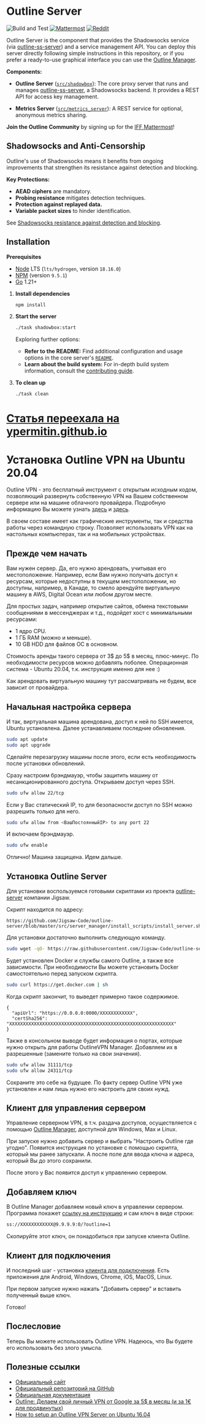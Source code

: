 # Outline Server

![Build and Test](https://github.com/Jigsaw-Code/outline-server/actions/workflows/build_and_test_debug.yml/badge.svg?branch=master) [![Mattermost](https://badgen.net/badge/Mattermost/Outline%20Community/blue)](https://community.internetfreedomfestival.org/community/channels/outline-community) [![Reddit](https://badgen.net/badge/Reddit/r%2Foutlinevpn/orange)](https://www.reddit.com/r/outlinevpn/)

Outline Server is the component that provides the Shadowsocks service (via [outline-ss-server](https://github.com/Jigsaw-Code/outline-ss-server/)) and a service management API. You can deploy this server directly following simple instructions in this repository, or if you prefer a ready-to-use graphical interface you can use the [Outline Manager](https://github.com/Jigsaw-Code/outline-apps/).

**Components:**

- **Outline Server** ([`src/shadowbox`](src/shadowbox)): The core proxy server that runs and manages [outline-ss-server](https://github.com/Jigsaw-Code/outline-ss-server/), a Shadowsocks backend. It provides a REST API for access key management.

- **Metrics Server** ([`src/metrics_server`](src/metrics_server)): A REST service for optional, anonymous metrics sharing.

**Join the Outline Community** by signing up for the [IFF Mattermost](https://wiki.digitalrights.community/index.php?title=IFF_Mattermost)!

## Shadowsocks and Anti-Censorship

Outline's use of Shadowsocks means it benefits from ongoing improvements that strengthen its resistance against detection and blocking.

**Key Protections:**

- **AEAD ciphers** are mandatory.
- **Probing resistance** mitigates detection techniques.
- **Protection against replayed data.**
- **Variable packet sizes** to hinder identification.

See [Shadowsocks resistance against detection and blocking](docs/shadowsocks.md).

## Installation

**Prerequisites**

- [Node](https://nodejs.org/en/download/) LTS (`lts/hydrogen`, version `18.16.0`)
- [NPM](https://docs.npmjs.com/downloading-and-installing-node-js-and-npm) (version `9.5.1`)
- [Go](https://go.dev/dl/) 1.21+

1. **Install dependencies**

   ```sh
   npm install
   ```

1. **Start the server**

   ```sh
   ./task shadowbox:start
   ```

   Exploring further options:

   - **Refer to the README:** Find additional configuration and usage options in the core server's [`README`](src/shadowbox/README.md).
   - **Learn about the build system:** For in-depth build system information, consult the [contributing guide](CONTRIBUTING.md).

1. **To clean up**

   ```sh
   ./task clean
   ```
# [Статья переехала на ypermitin.github.io](https://ypermitin.github.io/devoooops/2022/03/30/Установка-Outline-VPN-на-Ubuntu-20.04.html)

# Установка Outline VPN на Ubuntu 20.04

Outline VPN - это бесплатный инструмент с открытым исходным кодом, позволяющий развернуть собственную VPN на Вашем собственном сервере или на машине облачного провайдера. Подробную информацию Вы можете узнать [здесь](https://getoutline.org/ru/) и [здесь](https://en.wikipedia.org/wiki/Outline_VPN).

В своем составе имеет как графические инструменты, так и средства работы через командную строку. Позволяет использовать VPN как на настольных компьютерах, так и на мобильных устройствах.

## Прежде чем начать

Вам нужен сервер. Да, его нужно арендовать, учитывая его местоположение. Например, если Вам нужно получать доступ к ресурсам, которые недоступны в текущем местоположении, но доступны, например, в Канаде, то смело арендуйте виртуальную машину в AWS, Digital Ocean или любом другом месте.

Для простых задач, например открытие сайтов, обмена текстовыми сообщениями в мессенджерах и т.д., подойдет хост с минимальными ресурсами:

* 1 ядро CPU.
* 1 ГБ RAM (можно и меньше).
* 10 GB HDD для файлов ОС в основном.

Стоимость аренды такого сервера от 3$ до 5$ в месяц, плюс-минус. По необходимости ресурсов можно добавлять поболее. Операционная система - Ubuntu 20.04, т.к. инструкция именно для нее :)

Как арендовать виртуальную машину тут рассматривать не будем, все зависит от провайдера.

## Начальная настройка сервера

И так, виртуальная машина арендована, доступ к ней по SSH имеется, Ubuntu установлена. Далее устанавливаем последние обновления.

```bash
sudo apt update
sudo apt upgrade
```

Сделайте перезагрузку машины после этого, если есть необходимость после установки обновлений.

Сразу настроим брэндмауэр, чтобы защитить машину от несанкционированного доступа. Открываем доступ через SSH.

```bash
sudo ufw allow 22/tcp
```

Если у Вас статический IP, то для безопасности доступ по SSH можно разрешить только для него.

```bash
sudo ufw allow from <ВашПостоянныйIP> to any port 22
```

И включаем брэндмауэр.

```bash
sudo ufw enable
```

Отлично! Машина защищена. Идем дальше.

## Установка Outline Server

Для установки воспользуемся готовыми скриптами из проекта [outline-server](https://github.com/Jigsaw-Code/outline-server) компании Jigsaw.

Скрипт находится по адресу:

```
https://github.com/Jigsaw-Code/outline-server/blob/master/src/server_manager/install_scripts/install_server.sh
```

Для установки достаточно выполнить следующую команду.

```bash
sudo wget -qO- https://raw.githubusercontent.com/Jigsaw-Code/outline-server/master/src/server_manager/install_scripts/install_server.sh | bash
```

Будет установлен Docker и службы самого Outline, а также все зависимости. При необходимости Вы можете установить Docker самостоятельно перед запуском скрипта.

```bash
sudo curl https://get.docker.com | sh
```

Когда скрипт закончит, то выведет примерно такое содержимое.

```
{ 
  "apiUrl": "https://0.0.0.0:0000/XXXXXXXXXXXX", 
  "certSha256": "XXXXXXXXXXXXXXXXXXXXXXXXXXXXXXXXXXXXXXXXXXXXXXXXXXXXXXXXXXXX" 
}
```

Также в консольном выводе будет информация о портах, которые нужно открыть для работы OutlineVPN Manager. Добавляем их в разрешенные (замените только на свои значения).

```bash
sudo ufw allow 31111/tcp
sudo ufw allow 24311/tcp
```

Сохраните это себе на будущее. По факту сервер Outline VPN уже установлен и нам лишь нужно его настроить для своих нужд.

## Клиент для управления сервером

Управление серверном VPN, в т.ч. раздача доступов, осуществляется с помощью [Outline Manager](https://getoutline.org/ru/get-started/#step-1), доступной для Windows, Max и Linux.

При запуске нужно добавить сервер и выбрать "Настроить Outline где угодно". Появится инструкция по установке с помощью скрипта, который мы ранее запускали. А после поле для ввода ключа и адреса, который Вы до этого сохранили.

После этого у Вас появится доступ к управлению сервером.

## Добавляем ключ

В Outline Manager добавляем новый ключ в управлении сервером. Программа покажет [ссылку на инструкцию](https://github.com/Jigsaw-Code/outline-client/blob/master/docs/invitation-instructions.md) и сам ключ в виде строки:

```bash
ss://XXXXXXXXXXXX@9.9.9.9:0/?outline=1
```
Скопируйте этот ключ, он понадобиться при запуске клиента Outline.

## Клиент для подключения

И последний шаг - установка [клиента для подключения](https://getoutline.org/ru/get-started/#step-3). Есть приложения для Android, Windows, Chrome, iOS, MacOS, Linux.

При первом запуске нужно нажать "Добавить сервер" и вставить полученный выше ключ.

Готово!

## Послесловие

Теперь Вы можете использовать Outline VPN. Надеюсь, что Вы будете его использовать без злого умысла.

## Полезные ссылки

* [Официальный сайт](https://getoutline.org/ru/how-it-works/)
* [Официальный репозиторий на GitHub](https://github.com/outline/outline)
* [Официальная документация](https://app.getoutline.com/share/770a97da-13e5-401e-9f8a-37949c19f97e/doc/hosting-outline-nipGaCRBDu)
* [Outline: Делаем свой личный VPN от Google за 5$ в месяц (и за 1€ для продвинутых)](https://habr.com/ru/post/358828/)
* [How to setup an Outline VPN Server on Ubuntu 16.04](https://gist.github.com/okeehou/275bb83601be346921622e05f13cba70)